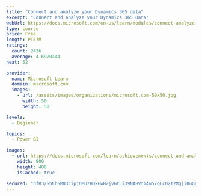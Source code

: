 ```yaml
---
title: "Connect and analyze your Dynamics 365 data​"
excerpt: "Connect and analyze your Dynamics 365 Data​"
webUrl: https://docs.microsoft.com/en-us/learn/modules/connect-analyze-dynamics-365-data/
type: course
price: Free
length: PT57M
ratings:
  count: 2436
  average: 4.6970444
heat: 52

provider:
  name: Microsoft Learn
  domain: microsoft.com
  images:
    - url: /assets/images/organizations/microsoft.com-50x50.jpg
      width: 50
      height: 50

levels:
  - Beginner

topics:
  - Power BI

images:
  - url: https://docs.microsoft.com/learn/achievements/connect-and-analyze-your-microsoft-dynamics-365-data-social.png
    width: 800
    height: 400
    isCached: true

secured: "nfR3/ShLhSMD3CipjDMUzHDk6wBZjv6tJi39NAHVtbAw5/qCc02I2Mgji0uG6Pds4npEdiZ6DImgGKJdR/8jw7HWgYu3zGkNXDNeUKxV0EtxoMLNmEyY5e7ktfTa31sYTozKycSSrTVoRU774W7vnG9J9cg4Le4tgjy3HMcXCT1sC1FnrdGxKbsOJxKShk+x04d8wPo6iWEtpAGcvbbFMUOM6mjVpspLhY5hJfQ+hpiABnYurV6Dgll1QcYDCsCdBdk9IADhG05asgVnSJ5KT8LJfng73DjE+wOZ2Zu0YcaYCl2/vrElz8kS3ae9+bwXqWwoGyPPg/HUVlDpmxFcGqDI5OvjjcsA+0QJbUzgkODZqqAepuUjO8uW8LJXmUYoMFyEvhXN+AQuMRQmlHLVI4qBr6LK8A5pSM0dotQq0+w=;U1w5D3fB0uQDY1O84+J85A=="
---
```


